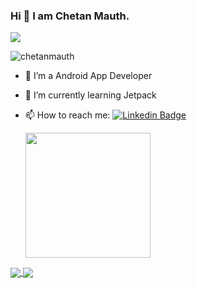 ### Hi 👋 I am Chetan Mauth.

![](https://komarev.com/ghpvc/?username=chetanmauth)

<p><img src="https://github-readme-stats.vercel.app/api/top-langs?username=chetanmauth&show_icons=true&locale=en&layout=compact" alt="chetanmauth" /></p>

- 🔭 I’m a Android App Developer
- 🌱 I’m currently learning Jetpack
- 📫 How to reach me: [![Linkedin Badge](https://img.shields.io/badge/-Chetan%20Mauth-blue?style=flat-square&logo=Linkedin&logoColor=white&link=https://www.linkedin.com/in/chetanmauth/)](https://www.linkedin.com/in/chetanmauth/)

  <a href="https://github.com/anuraghazra/github-readme-stats">
  <img height=200 align="center" src="https://github-readme-stats.vercel.app/api?username=anuraghazra" />
</a>

<a href="https://github.com/anuraghazra/github-readme-stats">
  <img align="center" src="https://github-readme-stats.vercel.app/api/pin/?username=anuraghazra&repo=github-readme-stats" />
</a>
<a href="https://github.com/anuraghazra/convoychat">
  <img align="center" src="https://github-readme-stats.vercel.app/api/pin/?username=anuraghazra&repo=transparent" />
</a>

